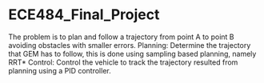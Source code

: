 # ECE484_Final_Project
The problem is to plan and follow a trajectory from point A to point B avoiding obstacles with smaller errors. Planning: Determine the trajectory that GEM has to follow, this is done using sampling based planning, namely RRT* Control: Control the vehicle to track the trajectory resulted from planning using a PID controller.
